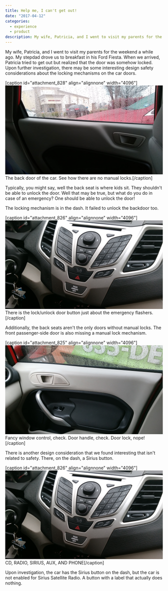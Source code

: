 ```yaml
---
title: Help me, I can't get out!
date: "2017-04-12"
categories: 
  - experience
  - product
description: My wife, Patricia, and I went to visit my parents for the weekend a while ago. My stepdad drove us to breakfast in his Ford Fiesta. When we arrived, Patricia tried to get out but realized that the door was somehow locked. Upon further investigation, there may be some interesting design safety considerations about the locking mechanisms on the car doors.
---
```


My wife, Patricia, and I went to visit my parents for the weekend a while ago. My stepdad drove us to breakfast in his Ford Fiesta. When we arrived, Patricia tried to get out but realized that the door was somehow locked. Upon further investigation, there may be some interesting design safety considerations about the locking mechanisms on the car doors.

\[caption id="attachment\_828" align="alignnone" width="4096"\]![IMG_20170305_112425.jpg](./images/img_20170305_112425.jpg) The back door of the car. See how there are no manual locks.\[/caption\]

Typically, you might say, well the back seat is where kids sit. They shouldn't be able to unlock the door. Well that may be true, but what do you do in case of an emergency? One should be able to unlock the door!

The locking mechanism is in the dash. It failed to unlock the backdoor too.

\[caption id="attachment\_826" align="alignnone" width="4096"\]![img_20170305_112358](./images/img_20170305_112358.jpg) There is the lock/unlock door button just about the emergency flashers.\[/caption\]

Additionally, the back seats aren't the only doors without manual locks. The front passenger-side door is also missing a manual lock mechanism.

\[caption id="attachment\_825" align="alignnone" width="4096"\]![img_20170305_112353](./images/img_20170305_112353.jpg) Fancy window control, check. Door handle, check. Door lock, nope!\[/caption\]

There is another design consideration that we found interesting that isn't related to safety. There, on the dash, a Sirius button.

\[caption id="attachment\_826" align="alignnone" width="4096"\]![img_20170305_112358](./images/img_20170305_112358.jpg) CD, RADIO, SIRIUS, AUX, AND PHONE\[/caption\]

Upon investigation, the car has the Sirius button on the dash, but the car is not enabled for Sirius Satellite Radio. A button with a label that actually does nothing.
